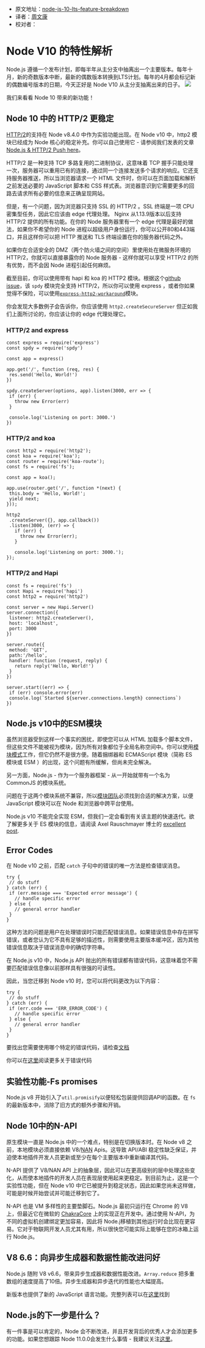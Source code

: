 * 原文地址：[node-js-10-lts-feature-breakdown](https://blog.risingstack.com/node-js-10-lts-feature-breakdown/)
* 译者：[周文康](https://github.com/wenkangzhou)
* 校对者：

# Node V10 的特性解析

Node.js 遵循一个发布计划，即每半年从主分支中抽离出一个主要版本。每年十月，新的奇数版本中断，最新的偶数版本转换到LTS计划。每年的4月都会标记新的偶数编号版本的日期，今天正好是 Node V10 从主分支抽离出来的日子。
![](https://blog.risingstack.com/content/images/2018/04/whats-new-in-node-js-10-risingstack.png)

我们来看看 Node 10 带来的新功能！

## Node 10 中的 HTTP/2 更稳定

[HTTP/2](https://en.wikipedia.org/wiki/HTTP/2)的支持在 Node v8.4.0 中作为实验功能出现。在 Node v10 中，http2 模块已经成为 Node 核心的稳定补充。你可以自己使用它 - 请参阅我们发表的文章
[Node.js & HTTP/2 Push here](https://blog.risingstack.com/node-js-http-2-push/)。

HTTP/2 是一种支持 TCP 多路复用的二进制协议，这意味着 TCP 握手只能处理一次，服务器可以重用已有的连接，通过同一个连接发送多个请求的响应。它还支持服务器推送，所以当浏览器请求一个 HTML 文件时，你可以在页面加载和解析之前发送必要的 JavaScript 脚本和 CSS 样式表。浏览器意识到它需要更多的回路去请求所有必要的信息来正确呈现网站。

但是，有一个问题，因为浏览器只支持 SSL 的 HTTP/2 。SSL 终端是一项 CPU 密集型任务，因此它应该由 edge 代理处理。 Nginx 从1.13.9版本以后支持 HTTP/2 提供的所有功能。在你的 Node 服务器里有一个 edge 代理是最好的做法，如果你不希望你的 Node 进程以超级用户身份运行，你可以公开80和443端口，并且这样你可以把 HTTP 推送和 TLS 终端设置在你的服务器代码之外。

如果你在合适安全的 DMZ（两个防火墙之间的空间）里使用处在微服务环境的 HTTP/2，你就可以直接暴露你的 Node 服务器 - 这样你就可以享受 HTTP/2 的所有优势，而不会因 Node 进程引起任何麻烦。

截至目前，你可以使用带有 hapi 和 koa 的 HTTP2 模块。根据这个[github issue](https://github.com/expressjs/express/issues/2364)，该 `spdy` 模块完全支持 HTTP/2，所以你可以使用 express ，或者你如果觉得不保险，可以使用[`express-http2-workaround`](https://www.npmjs.com/package/express-http2-workaround)模块。

你会发现大多数例子会告诉你，你应该使用 `http2.createSecureServer` 但正如我们上面所讨论的，你应该让你的 edge 代理处理它。

### HTTP/2 and express

```
const express = require('express')
const spdy = require('spdy')

const app = express()

app.get('/', function (req, res) {
 res.send('Hello, World!')
})

spdy.createServer(options, app).listen(3000, err => {
 if (err) {
   throw new Error(err)
 }

 console.log('Listening on port: 3000.')
})

```

### HTTP/2 and koa

```
const http2 = require('http2');
const koa = require('koa');
const router = require('koa-route');
const fs = require('fs');

const app = koa();

app.use(router.get('/', function *(next) {
 this.body = 'Hello, World!';
 yield next;
}));

http2
 .createServer({}, app.callback())
 .listen(3000, (err) => {
   if (err) {
     throw new Error(err);
   }

   console.log('Listening on port: 3000.');
});

```

### HTTP/2 and Hapi

```
const fs = require('fs')
const Hapi = require('hapi')
const http2 = require('http2')

const server = new Hapi.Server()
server.connection({
 listener: http2.createServer(),
 host: 'localhost',
 port: 3000
})

server.route({
 method: 'GET',
 path:'/hello',
 handler: function (request, reply) {
   return reply('Hello, World!')
 }
})

server.start((err) => {
 if (err) console.error(err)
 console.log(`Started ${server.connections.length} connections`)
})

```

## Node.js v10中的ESM模块

虽然浏览器受到这样一个事实的困扰，即使您可以从 HTML 加载多个脚本文件，但这些文件不能被视为模块，因为所有对象都位于全局名称空间中。你可以使用[模块模式](https://addyosmani.com/resources/essentialjsdesignpatterns/book/#modulepatternjavascript)工作，但它仍然不是很方便。随着捆绑器和 ECMAScript 模块（简称 ES 模块或 ESM ）的出现，这个问题有所缓解，但尚未完全解决。

另一方面，Node.js - 作为一个服务器框架 - 从一开始就带有一个名为 CommonJS 的模块系统。

问题在于这两个模块系统不兼容，所以[模块团队](https://github.com/nodejs/modules)必须找到合适的解决方案，以便 JavaScript 模块可以在 Node 和浏览器中跨平台使用。

Node.js v10 不能完全实现 ESM，但我们一定会看到有关该主题的快速迭代。欲了解更多关于 ES 模块的信息，请阅读 Axel Rauschmayer 博士的 [excellent post](http://2ality.com/2014/09/es6-modules-final.html).

## Error Codes

在 Node v10 之前，匹配 `catch` 子句中的错误的唯一方法是检查错误消息。

```
try {
 // do stuff
} catch (err) {
 if (err.message === 'Expected error message') {
   // handle specific error
 } else {
   // general error handler
 }
}

```


这种方法的问题是用户在处理错误时只能匹配错误消息。如果错误信息中存在拼写错误，或者您认为它不具有足够的描述性，则需要使用主要版本缓冲区，因为其他错误信息取决于错误消息中的确切字符串。

在 Node.js v10 中，Node.js API 抛出的所有错误都有错误代码，这意味着您不需要匹配错误信息像以前那样具有很强的可读性。

因此，当您迁移到 Node v10 时，您可以将代码更改为以下内容：

```
try {
 // do stuff
} catch (err) {
 if (err.code === 'ERR_ERROR_CODE') {
   // handle specific error
 } else {
   // general error handler
 }
}

```


要找出您需要使用哪个特定的错误代码，请检查[文档](https://nodejs.org/dist/latest/docs/api/errors.html#errors_node_js_error_codes)

你可以在[这里](https://medium.com/the-node-js-collection/node-js-errors-changes-you-need-to-know-about-dc8c82417f65)阅读更多关于错误代码
## 实验性功能-Fs promises

Node.js v8 开始引入了`util.promisify`以便轻松包装提供回调API的函数。在 `fs` 的最新版本中，消除了旧方式的额外步骤和开销。

## Node 10中的N-API

原生模块一直是 Node.js 中的一个难点，特别是在切换版本时。在 Node v8 之前，本地模块必须直接依赖 V8/[NAN](https://github.com/nodejs/nan) Apis。这导致 API/ABI 稳定性缺乏保证，并迫使本地插件开发人员更新或至少在每个主要版本中重新编译其代码。

N-API 提供了 V8/NAN API 上的抽象层，因此可以在更高级别的层中处理这些变化，从而使本地插件的开发人员在表现层使用起来更稳定。到目前为止，这是一个实验性功能，但在 Node v10 中它已被提升到稳定状态，因此如果您尚未这样做，可能是时候开始尝试并可能迁移到它了。

N-API 也是 VM 多样性的主要垫脚石。Node.js 最初只运行在 Chrome 的 V8 上，但最近它在微软的 [ChakraCore](https://github.com/Microsoft/ChakraCore) 上的实现正在开发中。通过使用 N-API，为不同的虚拟机创建绑定更加容易，因此将 Node.j移植到其他运行时会比现在更容易。它对于物联网开发人员尤其有用，所以很快您可能实际上能够在您的冰箱上运行 Node.js。

## V8 6.6：向异步生成器和数据性能改进问好

Node.js 随附 V8 v6.6，带来异步生成器和数据性能改进。`Array.reduce` 把多重数组的速度提高了10倍。异步生成器和异步迭代的性能也大幅提高。

新版本也提供了新的 JavaScript 语言功能。完整列表可以在[这里](https://v8project.blogspot.hu/)找到

## Node.js的下一步是什么？

有一件事是可以肯定的，Node 会不断改进，并且开发背后的优秀人才会添加更多的功能。如果您想跟踪 Node 11.0.0会发生什么事情 - 我建议关注[这里](https://github.com/nodejs/Release/issues/328)。
